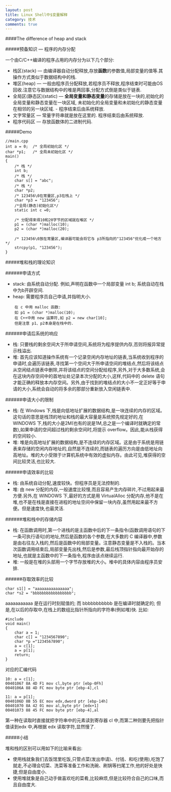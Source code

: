 ```yaml
---
layout: post
title: Linux Shell中$变量解释
category: 技术
comments: true
---
```


####The difference of heap and stack

#####预备知识 — 程序的内存分配

一个由C/C++编译的程序占用的内存分为以下几个部分:

- 栈区(stack) — 由编译器自动分配释放,存放**函数**的参数值,局部变量的值等.其操作方式类似于数据结构中的栈.
- 堆区(heap) — 一般由程序员分配释放,若程序员不释放,程序结束时可能由OS回收.注意它与数据结构中的堆是两回事,分配方式倒是类似于链表.
- 全局区(静态区)(static) — **全局变量和静态变量**的存储是放在一块的,初始化的全局变量和静态变量在一块区域, 未初始化的全局变量和未初始化的静态变量在相邻的另一块区域. - 程序结束后由系统释放.
- 文字常量区 — 常量字符串就是放在这里的. 程序结束后由系统释放.
- 程序代码区 — 存放函数体的二进制代码.

#####Demo

```
//main.cpp
int a = 0;	/* 全局初始化区 */
char *p1;	/* 全局未初始化区 */
main()
{
	/* 栈 */
	int b;
	/* 栈 */
	char s[] = "abc";
	/* 栈 */
	char *p2;
	/* 123456\0在常量区,p3在栈上 */
	char *p3 = "123456";
	/*全局(静态)初始化区*/
	static int c =0;

	/* 分配得来得10和20字节的区域就在堆区 */
	p1 = (char *)malloc(10);
	p2 = (char *)malloc(20);

	/* 123456\0放在常量区,编译器可能会将它与 p3所指向的"123456"优化成一个地方 */
	strcpy(p1, "123456");
}
```

#####堆和栈的理论知识

######申请方式

- stack: 由系统自动分配. 例如,声明在函数中一个局部变量 int b; 系统自动在栈中为b开辟空间.
- heap: 需要程序员自己申请,并指明大小.

```
	在 c 中用 malloc 函数:
	如 p1 = (char *)malloc(10);
	在 C++中用 new 运算符,如 p2 = new char[10];
	但是注意 p1、p2本身是在栈中的.
```

######申请后系统的响应

- 栈: 只要栈的剩余空间大于所申请空间,系统将为程序提供内存,否则将报异常提示栈溢出.
- 堆: 首先应该知道操作系统有一个记录空闲内存地址的链表,当系统收到程序的申请时,会遍历该链表,寻找第一个空间大于所申请空间的堆结点,然后将该结点从空闲结点链表中删除,并将该结点的空间分配给程序,另外,对于大多数系统,会在这块内存空间中的首地址处记录本次分配的大小,这样,代码中的 delete 语句才能正确的释放本内存空间。另外,由于找到的堆结点的大小不一定正好等于申请的大小,系统会自动的将多余的那部分重新放入空闲链表中.

######申请大小的限制

- 栈: 在 Windows 下,栈是向低地址扩展的数据结构,是一块连续的内存的区域。这句话的意思是栈顶的地址和栈的最大容量是系统预先规定好的,在 WINDOWS 下,栈的大小是2M(也有的说是1M,总之是一个编译时就确定的常数),如果申请的空间超过栈的剩余空间时,将提示 overflow。因此,能从栈获得的空间较小.
- 堆: 堆是向高地址扩展的数据结构,是不连续的内存区域。这是由于系统是用链表来存储的空闲内存地址的,自然是不连续的,而链表的遍历方向是由低地址向高地址。堆的大小受限于计算机系统中有效的虚拟内存。由此可见,堆获得的空间比较灵活,也比较大.

######申请效率的比较

- 栈: 由系统自动分配,速度较快。但程序员是无法控制的.
- 堆: 由 new 分配的内存,一般速度比较慢,而且容易产生内存碎片,不过用起来最方便.另外,在 WINDOWS 下,最好的方式是用 VirtualAlloc 分配内存,他不是在堆,也不是在栈是直接在进程的地址空间中保留一块内存,虽然用起来最不方便。但是速度快,也最灵活.

######堆和栈中的存储内容

- 栈: 在函数调用时,第一个进栈的是主函数中后的下一条指令(函数调用语句的下一条可执行语句)的地址,然后是函数的各个参数,在大多数的 C 编译器中,参数是由右往左入栈的,然后是函数中的局部变量。注意静态变量是不入栈的。当本次函数调用结束后,局部变量先出栈,然后是参数,最后栈顶指针指向最开始存的地址,也就是主函数中的下一条指令,程序由该点继续运行.
- 堆: 一般是在堆的头部用一个字节存放堆的大小。堆中的具体内容由程序员安排.

######存取效率的比较

```
char s1[] = "aaaaaaaaaaaaaaa";
char *s2 = "bbbbbbbbbbbbbbbbb";
```

aaaaaaaaaaa 是在运行时刻赋值的;
而 bbbbbbbbbbb 是在编译时就确定的;
但是,在以后的存取中,在栈上的数组比指针所指向的字符串(例如堆)快.
比如:

```
#include
void main()
{
	char a = 1;
	char c[] = "1234567890";
	char *p ="1234567890";
	a = c[1];
	a = p[1];
	return;
}
```

对应的汇编代码

```
10: a = c[1];
00401067 8A 4D F1 mov cl,byte ptr [ebp-0Fh]
0040106A 88 4D FC mov byte ptr [ebp-4],cl

11: a = p[1];
0040106D 8B 55 EC mov edx,dword ptr [ebp-14h]
00401070 8A 42 01 mov al,byte ptr [edx+1]
00401073 88 45 FC mov byte ptr [ebp-4],al
```

第一种在读取时直接就把字符串中的元素读到寄存器 cl 中,而第二种则要先把指针值读到edx 中,再根据 edx 读取字符,显然慢了.

#####小结

堆和栈的区别可以用如下的比喻来看出:

- 使用栈就象我们去饭馆里吃饭,只管点菜(发出申请)、付钱、和吃(使用),吃饱了就走,不必理会切菜、洗菜等准备工作和洗碗、刷锅等扫尾工作,他的好处是快捷,但是自由度小.
- 使用堆就象是自己动手做喜欢吃的菜肴,比较麻烦,但是比较符合自己的口味,而且自由度大.
